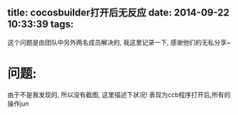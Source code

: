 title: cocosbuilder打开后无反应
date: 2014-09-22 10:33:39
tags:
---

这个问题是由团队中另外两名成员解决的, 我这里记录一下, 感谢他们的无私分享~ 


# 问题:
由于不是我发现的, 所以没有截图, 这里描述下状况! 表现为ccb程序打开后,所有的操作jun

